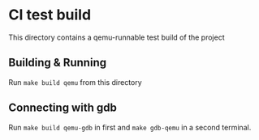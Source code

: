 # CI test build
This directory contains a qemu-runnable test build of the project

## Building & Running
Run `make build qemu` from this directory

## Connecting with gdb
Run `make build qemu-gdb` in first and `make gdb-qemu` in a second terminal.
